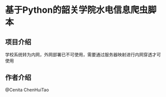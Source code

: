 # 基于Python的韶关学院水电信息爬虫脚本
项目介绍
----
  学校系统转为内网，外网部署已不可使用，需要通过服务器映射进行内网穿透才可使用

作者介绍  
----
@Cenita ChenHuiTao
